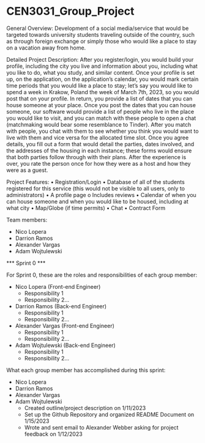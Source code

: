 # CEN3031_Group_Project
General Overview: Development of a social media/service that would be targeted towards university students traveling outside of the country, such as through foreign exchange or simply those who would like a place to stay on a vacation away from home.

Detailed Project Description: After you register/login, you would build your profile, including the city you live and information about you, including what you like to do, what you study, and similar content. Once your profile is set up, on the application, on the application’s calendar, you would mark certain time periods that you would like a place to stay; let’s say you would like to spend a week in Krakow, Poland the week of March 7th, 2023, so you would post that on your profile. In return, you provide a list of dates that you can house someone at your place. Once you post the dates that you can house someone, our software would provide a list of people who live in the place you would like to visit, and you can match with these people to open a chat (matchmaking would bear some resemblance to Tinder). After you match with people, you chat with them to see whether you think you would want to live with them and vice versa for the allocated time slot. Once you agree details, you fill out a form that would detail the parties, dates involved, and the addresses of the housing in each instance; these forms would ensure that both parties follow through with their plans. After the experience is over, you rate the person once for how they were as a host and how they were as a guest.

Project Features:
  •	Registration/Login
  •	Database of all of the students registered for this service (this would not be visible to all users, only to administrators)
  •	A profile page
    o	Includes reviews
  •	Calendar of when you can house someone and when you would like to be housed, including at what city
  •	Map/Globe (if time permits)
  •	Chat
  •	Contract Form



Team members:
  - Nico Lopera
  - Darrion Ramos
  - Alexander Vargas
  - Adam Wojtulewski

*** Sprint 0 ***

For Sprint 0, these are the roles and responsibilities of each group member:
  - Nico Lopera (Front-end Engineer)
    - Responsibility 1
    - Responsibility 2... 
  - Darrion Ramos (Back-end Engineer)
    - Responsibility 1
    - Responsibility 2... 
  - Alexander Vargas (Front-end Engineer)
    - Responsibility 1
    - Responsibility 2... 
- Adam Wojtulewski (Back-end Engineer)
    - Responsibility 1
    - Responsibility 2... 

What each group member has accomplished during this sprint:
  - Nico Lopera
  - Darrion Ramos
  - Alexander Vargas
  - Adam Wojtulewski
    - Created outline/project description on 1/11/2023
    - Set up the Github Repository and organized README Document on 1/15/2023
    - Wrote and sent email to Alexander Webber asking for project feedback on 1/12/2023
